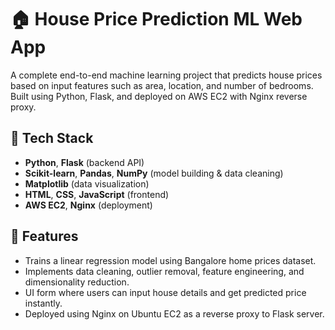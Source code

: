 # 🏠 House Price Prediction ML Web App

A complete end-to-end machine learning project that predicts house prices based on input features such as area, location, and number of bedrooms. Built using Python, Flask, and deployed on AWS EC2 with Nginx reverse proxy.

## 🔧 Tech Stack

- **Python**, **Flask** (backend API)
- **Scikit-learn**, **Pandas**, **NumPy** (model building & data cleaning)
- **Matplotlib** (data visualization)
- **HTML**, **CSS**, **JavaScript** (frontend)
- **AWS EC2**, **Nginx** (deployment)

## 📌 Features

- Trains a linear regression model using Bangalore home prices dataset.
- Implements data cleaning, outlier removal, feature engineering, and dimensionality reduction.
- UI form where users can input house details and get predicted price instantly.
- Deployed using Nginx on Ubuntu EC2 as a reverse proxy to Flask server.



